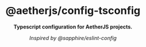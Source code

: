 <div align="center">

# @aetherjs/config-tsconfig

**Typescript configuration for AetherJS projects.**

_Inspired by @sapphire/eslint-config_

</div>
